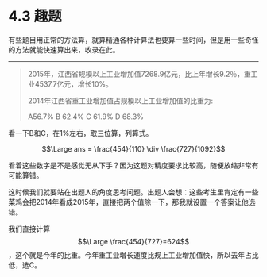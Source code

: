 # 4.3 趣题

有些题目用正常的方法算，就算精通各种计算法也要算一些时间，但是用一些奇怪的方法就能快速算出来，收录在此。

---

> 2015年，江西省规模以上工业增加值7268.9亿元，比上年增长9.2％，重工业4537.7亿元，增长10%。
>
> 2014年江西省重工业增加值占规模以上工业增加值的比重为:
>
> A56.7%		B 62.4%		C  61.9%		D 68.3%

看一下B和C，在1%左右，取三位算，列算式。

$$\Large ans = \frac{454}{110} \div \frac{727}{1092}$$

看着这些数字是不是感觉无从下手？因为这题对精度要求比较高，随便放缩非常有可能算错。

这时候我们就要站在出题人的角度思考问题。出题人会想：这些考生里肯定有一些菜鸡会把2014年看成2015年，直接把两个值除一下，那我就设置一个答案让他选错。

我们直接计算$$\Large \frac{454}{727}=624$$，这个就是今年的比重。今年重工业增长速度比规上工业增加值快，所以去年占比低，选C。

